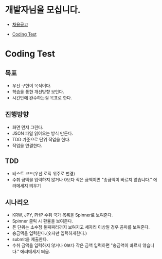 # 개발자님을 모십니다.
- [채용공고](./developer.asc)

- [Coding Test](./coding_test.md)

# Coding Test
## 목표
- 우선 구현이 목적이다.
- 학습을 통한 개선방향 보인다.
- 시간안에 완수하는걸 목표로 한다.

## 진행방향
- 화면 먼저 그린다.
- JSON 파일 읽어오는 방식 만든다.
- TDD 기준으로 단위 작업을 한다.
- 작업을 연결한다.

## TDD
- 테스트 코드(우선 로직 위주로 변경)
- 수취 금액을 입력하지 않거나 0보다 작은 금액이면 "송금액이 바르지 않습니다." 에러메세지 띄우기

## 시나리오
- KRW, JPY, PHP 수취 국가 목록을 Spinner로 보여준다.
- Spinner 클릭 시 환율을 보여준다.
- 돈 단위는 소수점 둘째짜리까지 보여지고 세자리 이상일 경우 콤마를 보여준다.
- 송금액을 입력한다.(숫자만 입력하게한다.)
- submit을 제출한다.
- 수취 금액을 입력하지 않거나 0보다 작은 금액 입력하면 "송금액이 바르지 않습니다." 에러메세지 띄움.